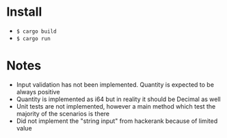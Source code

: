 # Install 
- `$ cargo build`
- `$ cargo run`

# Notes
- Input validation has not been implemented. Quantity is expected to be always positive
- Quantity is implemented as i64 but in reality it should be Decimal as well
- Unit tests are not implemented, however a main method which test the majority of the scenarios is there
- Did not implement the "string input" from hackerank because of limited value
